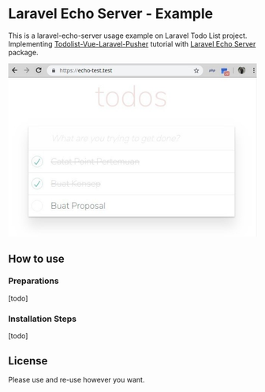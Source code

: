 # Laravel Echo Server - Example

This is a laravel-echo-server usage example on Laravel Todo List project. Implementing [Todolist-Vue-Laravel-Pusher](https://pusher.com/tutorials/todo-vue-laravel) tutorial with [Laravel Echo Server](https://github.com/tlaverdure/laravel-echo-server) package.

![Laravel Echo Server Project Example](public/screenshots/todo-list-01.jpg)

## How to use

### Preparations

[todo]

### Installation Steps

[todo]

## License

Please use and re-use however you want.
